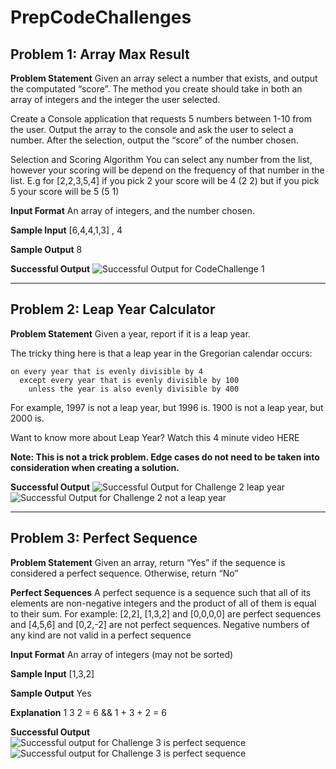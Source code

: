 # PrepCodeChallenges

## Problem 1: Array Max Result
**Problem Statement**
Given an array select a number that exists, and output the computated “score”. The method you create should take in both an array of integers and the integer the user selected.

Create a Console application that requests 5 numbers between 1-10 from the user. Output the array to the console and ask the user to select a number. After the selection, output the “score” of the number chosen.

Selection and Scoring Algorithm
You can select any number from the list, however your scoring will be depend on the frequency of that number in the list. E.g for [2,2,3,5,4] if you pick 2 your score will be 4 (2 2) but if you pick 5 your score will be 5 (5 1)

**Input Format**
An array of integers, and the number chosen.

**Sample Input**
[6,4,4,1,3] , 4

**Sample Output**
8

**Successful Output**
![Successful Output for CodeChallenge 1](https://github.com/chillgatez/PrepCodeChallenges/assets/123975076/a5e06519-7352-457c-b686-081989aa482a)

------

## Problem 2: Leap Year Calculator
**Problem Statement**
Given a year, report if it is a leap year.

The tricky thing here is that a leap year in the Gregorian calendar occurs:

```
on every year that is evenly divisible by 4
  except every year that is evenly divisible by 100
    unless the year is also evenly divisible by 400
```
For example, 1997 is not a leap year, but 1996 is. 1900 is not a leap year, but 2000 is.

Want to know more about Leap Year? Watch this 4 minute video HERE

**Note: This is not a trick problem. Edge cases do not need to be taken into consideration when creating a solution.**

**Successful Output**
![Successful Output for Challenge 2 leap year](https://github.com/chillgatez/PrepCodeChallenges/assets/123975076/eee8d118-9737-42df-bbeb-37ee22280cbf)
![Successful Output for Challenge 2 not a leap year](https://github.com/chillgatez/PrepCodeChallenges/assets/123975076/a5867319-b9ed-4fb0-ae13-3ab0c332e62b)

------

## Problem 3: Perfect Sequence
**Problem Statement**
Given an array, return “Yes” if the sequence is considered a perfect sequence. Otherwise, return “No”

**Perfect Sequences**
A perfect sequence is a sequence such that all of its elements are non-negative integers and the product of all of them is equal to their sum. For example: [2,2], [1,3,2] and [0,0,0,0] are perfect sequences and [4,5,6] and [0,2,-2] are not perfect sequences. Negative numbers of any kind are not valid in a perfect sequence

**Input Format**
An array of integers (may not be sorted)

**Sample Input**
[1,3,2]

**Sample Output**
Yes

**Explanation**
1 3 2 = 6 && 1 + 3 + 2 = 6

**Successful Output**
![Successful output for Challenge 3 is perfect sequence](https://github.com/chillgatez/PrepCodeChallenges/assets/123975076/7aeb43cd-d6c8-4238-98ab-cbcb8cc7ec63)
![Successful output for Challenge 3 is perfect sequence](https://github.com/chillgatez/PrepCodeChallenges/assets/123975076/0f1c5179-a7fc-46f8-8167-6ce5d116bbb4)
